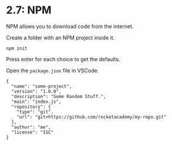 # 2.7: NPM

NPM  allows you to download code from the internet.

Create a folder with an NPM project inside it.

```text
npm init
```

Press enter for each choice to get the defaults.

Open the `package.json` file in VSCode.

```text
{
  "name": "some-project",
  "version": "1.0.0",
  "description": "Some Random Stuff.",
  "main": "index.js",
  "repository": {
    "type": "git",
    "url": "git+https://github.com/rocketacademy/my-repo.git"
  },
  "author": "me",
  "license": "ISC"
}
```



